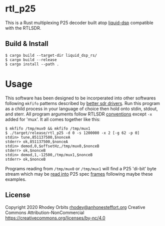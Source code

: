 # rtl_p25
This is a Rust multiplexing P25 decoder built atop [liquid-dsp](http://liquidsdr.org/) compatible with the RTLSDR.

## Build & Install
```
$ cargo build --target-dir liquid_dsp_rs/
$ cargo build --release
$ cargo install --path .
```

# Usage
This software has been designed to be incorperated into other softwares following `mkfifo` patterns described by [better sdr drivers](https://rhodey.org/blog/better-sdr-drivers). Run this program as a child process in your language of choice then hold onto stdin, stdout, and sterr. All program arguments follow RTLSDR [conventions](https://osmocom.org/projects/rtl-sdr/wiki/Rtl-sdr) except `-x` added for 'mux'. It all comes together like this:

```
$ mkfifo /tmp/mux0 && mkfifo /tmp/mux1
$ ./target/release/rtl_p25 -d 0 -s 1200000 -x 2 [-g 62 -p 0]
stdin> tune,851137500,$nonceA
stderr> ok,851137500,$nonceA
stdin> demod,0,$offsetHz,/tmp/mux0,$nonceB
stderr> ok,$nonceB
stdin> demod,1,-12500,/tmp/mux1,$nonceB
stderr> ok,$nonceB
```

Programs reading from `/tmp/mux0` or `/tmp/mux1` will find a P25 'di-bit' byte stream which may be [read into](https://github.com/rhodey/radiowitness/blob/a8b7d08a8858dfeb72de8740c39599ba55624b51/lib/js/rw-peer/lib/p25/decode.js#L271) P25 spec [frames](https://github.com/rhodey/radiowitness/blob/a8b7d08a8858dfeb72de8740c39599ba55624b51/lib/js/p25-frames/index.js#L335) following maybe these examples.

## License
Copyright 2020 Rhodey Orbits <rhodey@anhonesteffort.org>
Creative Commons Attribution-NonCommercial
https://creativecommons.org/licenses/by-nc/4.0
